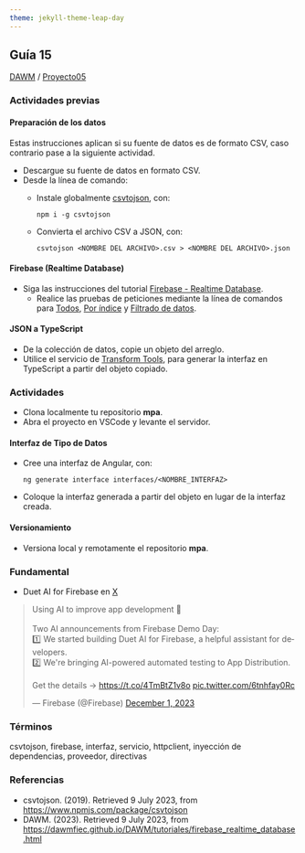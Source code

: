 ```yaml
---
theme: jekyll-theme-leap-day
---
```


## Guía 15

[DAWM](/DAWM/) / [Proyecto05](/DAWM/proyectos/2023/proyecto05)

### Actividades previas

#### Preparación de los datos

Estas instrucciones aplican si su fuente de datos es de formato CSV, caso contrario pase a la siguiente actividad. 

* Descargue su fuente de datos en formato CSV.
* Desde la línea de comando:
	- Instale globalmente [csvtojson](https://www.npmjs.com/package/csvtojson), con:

		```
		npm i -g csvtojson
		```
	- Convierta el archivo CSV a JSON, con:

		```
		csvtojson <NOMBRE DEL ARCHIVO>.csv > <NOMBRE DEL ARCHIVO>.json
		```


#### Firebase (Realtime Database)

* Siga las instrucciones del tutorial [Firebase - Realtime Database](/DAWM/tutoriales/firebase_realtime_database).
	- Realice las pruebas de peticiones mediante la línea de comandos para [Todos](/DAWM/tutoriales/firebase_realtime_database.html#peticin---todos), [Por índice](/DAWM/tutoriales/firebase_realtime_database.html#peticin---por-ndice) y [Filtrado de datos](/DAWM/tutoriales/firebase_realtime_database.html#peticin---filtrado-de-datos).

#### JSON a TypeScript

* De la colección de datos, copie un objeto del arreglo.
* Utilice el servicio de [Transform Tools](https://transform.tools/json-to-typescript), para generar la interfaz en TypeScript a partir del objeto copiado.

### Actividades

* Clona localmente tu repositorio **mpa**.
* Abra el proyecto en VSCode y levante el servidor.

#### Interfaz de Tipo de Datos

* Cree una interfaz de Angular, con:

	```
	ng generate interface interfaces/<NOMBRE_INTERFAZ>
	```

* Coloque la interfaz generada a partir del objeto en lugar de la interfaz creada. 

#### Versionamiento

* Versiona local y remotamente el repositorio **mpa**.

### Fundamental

* Duet AI for Firebase en [X](https://twitter.com/Firebase/status/1730632854151762207)

<blockquote class="twitter-tweet"><p lang="en" dir="ltr">Using AI to improve app development 🚀<br><br>Two AI announcements from Firebase Demo Day:<br>1️⃣ We started building Duet AI for Firebase, a helpful assistant for developers.<br>2️⃣ We&#39;re bringing AI-powered automated testing to App Distribution.<br><br>Get the details → <a href="https://t.co/4TmBtZ1v8o">https://t.co/4TmBtZ1v8o</a> <a href="https://t.co/6tnhfay0Rc">pic.twitter.com/6tnhfay0Rc</a></p>&mdash; Firebase (@Firebase) <a href="https://twitter.com/Firebase/status/1730632854151762207?ref_src=twsrc%5Etfw">December 1, 2023</a></blockquote> <script async src="https://platform.twitter.com/widgets.js" charset="utf-8"></script>

### Términos

csvtojson, firebase, interfaz, servicio, httpclient, inyección de dependencias, proveedor, directivas

### Referencias

* csvtojson. (2019). Retrieved 9 July 2023, from https://www.npmjs.com/package/csvtojson
* DAWM. (2023). Retrieved 9 July 2023, from https://dawmfiec.github.io/DAWM/tutoriales/firebase_realtime_database.html